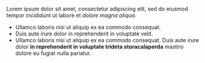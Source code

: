 Lorem ipsum dolor sit amet, consectetur adipiscing elit, sed do eiusmod tempor incididunt ut labore et *dolore magna aliqua*.

- <i class="bi bi-check"></i> Ullamco laboris nisi ut aliquip ex ea commodo consequat.
- <i class="bi bi-check"></i> Duis aute irure dolor in reprehenderit in voluptate velit.
- <i class="bi bi-check"></i> Ullamco laboris nisi ut aliquip ex ea commodo consequat. Duis aute irure dolor **in reprehenderit in voluptate trideta storacalaperda** mastiro dolore eu fugiat nulla pariatur.
